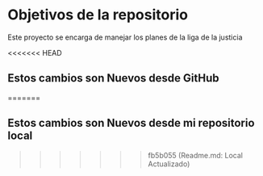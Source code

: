 # Objetivos de la repositorio

Este proyecto se encarga de manejar los planes de la liga de la justicia


<<<<<<< HEAD
## Estos cambios son Nuevos desde GitHub
=======
## Estos cambios son Nuevos desde mi repositorio local
>>>>>>> fb5b055 (Readme.md: Local Actualizado)
